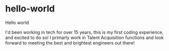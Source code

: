 # hello-world
Hello world


I'd been working in tech for over 15 years, this is my first coding experience, and excited to do so! I primarly work in Talent Acquisition functions and look forward to meeting the best and brightest engineers out there!

